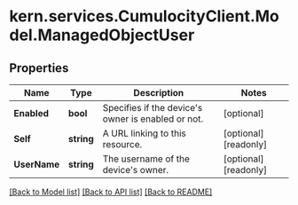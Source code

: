 
# kern.services.CumulocityClient.Model.ManagedObjectUser

## Properties

Name | Type | Description | Notes
------------ | ------------- | ------------- | -------------
**Enabled** | **bool** | Specifies if the device&#39;s owner is enabled or not. | [optional] 
**Self** | **string** | A URL linking to this resource. | [optional] [readonly] 
**UserName** | **string** | The username of the device&#39;s owner. | [optional] [readonly] 

[[Back to Model list]](../README.md#documentation-for-models)
[[Back to API list]](../README.md#documentation-for-api-endpoints)
[[Back to README]](../README.md)

